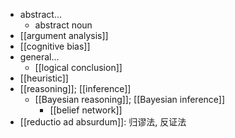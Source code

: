 - abstract...
    - abstract noun
- [[argument analysis]]
- [[cognitive bias]]
- general...
    - [[logical conclusion]]
- [[heuristic]]
- [[reasoning]]; [[inference]]
    - [[Bayesian reasoning]]; [[Bayesian inference]]
        - [[belief network]]
- [[reductio ad absurdum]]: 归谬法, 反证法

